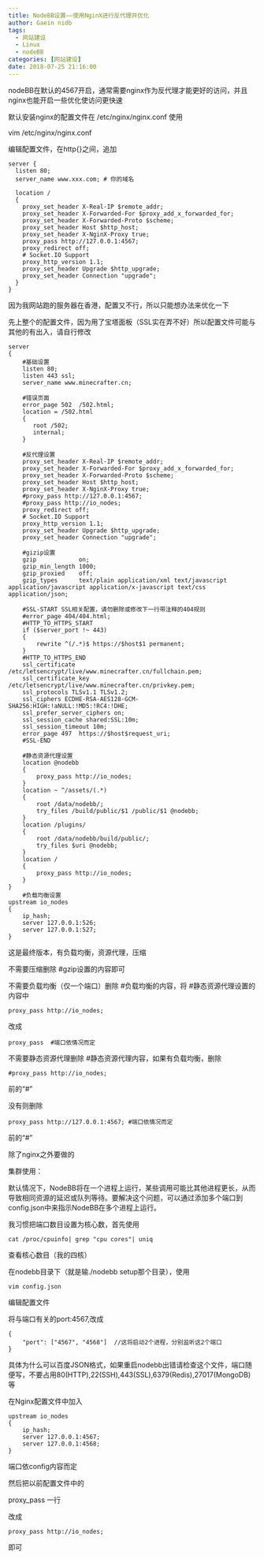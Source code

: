 ```yaml
---
title: NodeBB设置——使用NginX进行反代理并优化
author: Gaein nidb
tags: 
  - 网站建设
  - Linux
  - nodeBB
categories: [网站建设]
date: 2018-07-25 21:16:00
---
```

nodeBB在默认的4567开启，通常需要nginx作为反代理才能更好的访问，并且nginx也能开启一些优化使访问更快速
<!-- More -->
默认安装nginx的配置文件在 /etc/nginx/nginx.conf 使用

vim /etc/nginx/nginx.conf

编辑配置文件，在http{}之间，追加
```
server { 
  listen 80;  
  server_name www.xxx.com; # 你的域名

  location / 
  {        
    proxy_set_header X-Real-IP $remote_addr; 
    proxy_set_header X-Forwarded-For $proxy_add_x_forwarded_for;  
    proxy_set_header X-Forwarded-Proto $scheme;    
    proxy_set_header Host $http_host;    
    proxy_set_header X-NginX-Proxy true;  
    proxy_pass http://127.0.0.1:4567; 
    proxy_redirect off; 
    # Socket.IO Support
    proxy_http_version 1.1;  
    proxy_set_header Upgrade $http_upgrade;    
    proxy_set_header Connection "upgrade";
  }    
}
```
因为我网站跑的服务器在香港，配置又不行，所以只能想办法来优化一下

先上整个的配置文件，因为用了宝塔面板（SSL实在弄不好）所以配置文件可能与其他的有出入，请自行修改
```
server
{
    #基础设置
    listen 80;
    listen 443 ssl;
    server_name www.minecrafter.cn;
    
    #错误页面
    error_page 502  /502.html;
    location = /502.html 
    {
       root /502;
       internal;
    }    
    
    #反代理设置
    proxy_set_header X-Real-IP $remote_addr;
    proxy_set_header X-Forwarded-For $proxy_add_x_forwarded_for;
    proxy_set_header X-Forwarded-Proto $scheme;
    proxy_set_header Host $http_host;
    proxy_set_header X-NginX-Proxy true;
    #proxy_pass http://127.0.0.1:4567;
    #proxy_pass http://io_nodes;
    proxy_redirect off;
    # Socket.IO Support
    proxy_http_version 1.1;
    proxy_set_header Upgrade $http_upgrade;
    proxy_set_header Connection "upgrade";
    
    #gizip设置 
    gzip            on;
    gzip_min_length 1000;
    gzip_proxied    off;
    gzip_types      text/plain application/xml text/javascript application/javascript application/x-javascript text/css application/json;

    #SSL-START SSL相关配置，请勿删除或修改下一行带注释的404规则
    #error_page 404/404.html;
    #HTTP_TO_HTTPS_START
    if ($server_port !~ 443)
    {
        rewrite ^(/.*)$ https://$host$1 permanent;
    }
    #HTTP_TO_HTTPS_END
    ssl_certificate    /etc/letsencrypt/live/www.minecrafter.cn/fullchain.pem;
    ssl_certificate_key    /etc/letsencrypt/live/www.minecrafter.cn/privkey.pem;
    ssl_protocols TLSv1.1 TLSv1.2;
    ssl_ciphers ECDHE-RSA-AES128-GCM-SHA256:HIGH:!aNULL:!MD5:!RC4:!DHE;
    ssl_prefer_server_ciphers on;
    ssl_session_cache shared:SSL:10m;
    ssl_session_timeout 10m;
    error_page 497  https://$host$request_uri;
    #SSL-END

    #静态资源代理设置
    location @nodebb 
    {
        proxy_pass http://io_nodes;
    }
    location ~ ^/assets/(.*) 
    {
        root /data/nodebb/;
        try_files /build/public/$1 /public/$1 @nodebb;
    }
    location /plugins/ 
    {
        root /data/nodebb/build/public/;
        try_files $uri @nodebb;
    }
    location / 
    {
        proxy_pass http://io_nodes;
    }
}
    #负载均衡设置
upstream io_nodes 
{
    ip_hash;
    server 127.0.0.1:526;
    server 127.0.0.1:527;
}
```
这是最终版本，有负载均衡，资源代理，压缩

不需要压缩删除 #gzip设置的内容即可

不需要负载均衡（仅一个端口）删除 #负载均衡的内容，将 #静态资源代理设置的内容中
```
proxy_pass http://io_nodes;
```
改成
```
proxy_pass  #端口依情况而定
```
不需要静态资源代理删除 #静态资源代理内容，如果有负载均衡，删除
```
#proxy_pass http://io_nodes;
```
前的“#”

没有则删除
```
proxy_pass http://127.0.0.1:4567; #端口依情况而定
```
前的“#”


除了nginx之外要做的

集群使用：

默认情况下，NodeBB将在一个进程上运行，某些调用可能比其他进程更长，从而导致相同资源的延迟或队列等待。要解决这个问题，可以通过添加多个端口到config.json中来指示NodeBB在多个进程上运行。

我习惯把端口数目设置为核心数，首先使用
```
cat /proc/cpuinfo| grep "cpu cores"| uniq
```
查看核心数目（我的四核）

在nodebb目录下（就是输./nodebb setup那个目录），使用
```
vim config.json
```
编辑配置文件

将与端口有关的port:4567,改成
```
{    
    "port": ["4567", "4568"]  //这将启动2个进程，分别监听这2个端口
}
```
具体为什么可以百度JSON格式，如果重启nodebb出错请检查这个文件，端口随便写，不要占用80(HTTP),22(SSH),443(SSL),6379(Redis),27017(MongoDB)等

在Nginx配置文件中加入
```
upstream io_nodes 
{
    ip_hash;
    server 127.0.0.1:4567;
    server 127.0.0.1:4568;
}
```
端口依config内容而定

然后把以前配置文件中的

proxy_pass 一行

改成
```
proxy_pass http://io_nodes;
```
即可

